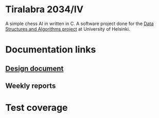 # Tiralabra 2034/IV

A simple chess AI in written in C. A software project done for the [Data Structures and Algorithms project](https://tiralabra.github.io/2023_p4/index) at University of Helsinki.

# Documentation links

## [Design document](doc/design.md)

## Weekly reports



# Test coverage
